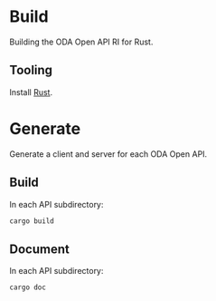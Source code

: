 # Build
Building the ODA Open API RI for Rust.

## Tooling
Install [Rust](https://www.rust-lang.org/tools/install).

# Generate
Generate a client and server for each ODA Open API.

## Build
In each API subdirectory:
```bash
cargo build
```

## Document
In each API subdirectory:
```bash
cargo doc
```
